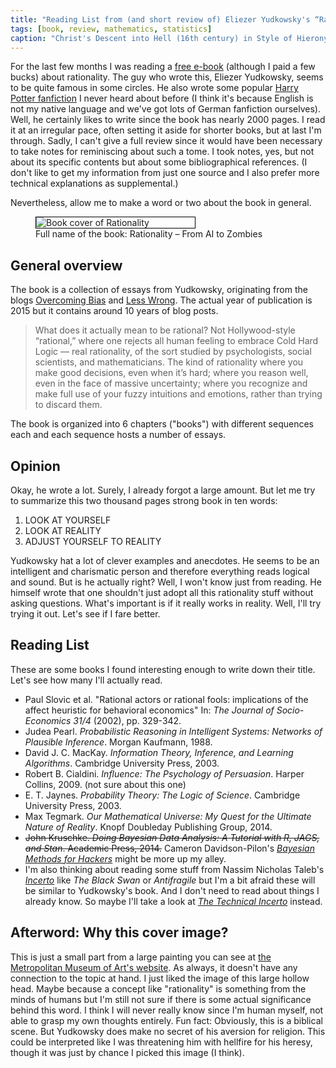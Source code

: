 ```yaml
---
title: "Reading List from (and short review of) Eliezer Yudkowsky's “Rationality”"
tags: [book, review, mathematics, statistics]
caption: "Christ's Descent into Hell (16th century) in Style of Hieronymus Bosch"
---
```


For the last few months I was reading a [free e-book](https://intelligence.org/rationality-ai-zombies/) (although I paid a few bucks) about rationality. The guy who wrote this, Eliezer Yudkowsky, seems to be quite famous in some circles. He also wrote some popular [Harry Potter fanfiction](https://www.hpmor.com/) I never heard about before (I think it's because English is not my native language and we've got lots of German fanfiction ourselves). Well, he certainly likes to write since the book has nearly 2000 pages. I read it at an irregular pace, often setting it aside for shorter books, but at last I'm through. Sadly, I can't give a full review since it would have been necessary to take notes for reminiscing about such a tome. I took notes, yes, but not about its specific contents but about some bibliographical references. (I don't like to get my information from just one source and I also prefer more technical explanations as supplemental.)

Nevertheless, allow me to make a word or two about the book in general.

<figure>
    <img src="{{ site.baseurl }}/assets/{{ page.slug }}/book_cover.jpg" alt="Book cover of Rationality" style="min-width:60%;border:1px solid black;border-radius:0;">
    <figcaption>
    Full name of the book: Rationality – From AI to Zombies
    </figcaption>
</figure>

## General overview

The book is a collection of essays from Yudkowsky, originating from the blogs [Overcoming Bias](https://www.overcomingbias.com/) and [Less Wrong](https://www.lesswrong.com/). The actual year of publication is 2015 but it contains around 10 years of blog posts.

>What does it actually mean to be rational?
>Not Hollywood-style “rational,” where one rejects all human feeling to embrace Cold Hard Logic — real rationality, of the sort studied by psychologists, social scientists, and mathematicians.
>The kind of rationality where you make good decisions, even when it’s hard; where you reason well, even in the face of massive uncertainty; where you recognize and make full use of your fuzzy intuitions and emotions, rather than trying to discard them.

The book is organized into 6 chapters ("books") with different sequences each and each sequence hosts a number of essays.

## Opinion

Okay, he wrote a lot. Surely, I already forgot a large amount. But let me try to summarize this two thousand pages strong book in ten words:

1. LOOK AT YOURSELF
2. LOOK AT REALITY
3. ADJUST YOURSELF TO REALITY

Yudkowsky hat a lot of clever examples and anecdotes. He seems to be an intelligent and charismatic person and therefore everything reads logical and sound. But is he actually right? Well, I won't know just from reading. He himself wrote that one shouldn't just adopt all this rationality stuff without asking questions. What's important is if it really works in reality. Well, I'll try trying it out. Let's see if I fare better.

## Reading List

These are some books I found interesting enough to write down their title. Let's see how many I'll actually read.

* Paul Slovic et al. "Rational actors or rational fools: implications of the affect heuristic for behavioral economics" In: *The Journal of Socio-Economics 31/4* (2002), pp. 329-342.
* Judea Pearl. *Probabilistic Reasoning in Intelligent Systems: Networks of Plausible Inference*. Morgan Kaufmann, 1988.
* David J. C. MacKay. *Information Theory, Inference, and Learning Algorithms*. Cambridge University Press, 2003.
* Robert B. Cialdini. *Influence: The Psychology of Persuasion*. Harper Collins, 2009. (not sure about this one)
* E. T. Jaynes. *Probability Theory: The Logic of Science*. Cambridge University Press, 2003.
* Max Tegmark. *Our Mathematical Universe: My Quest for the Ultimate Nature of Reality*. Knopf Doubleday Publishing Group, 2014.
* ~~John Kruschke. *Doing Bayesian Data Analysis: A Tutorial with R, JAGS, and Stan*. Academic Press, 2014.~~ Cameron Davidson-Pilon's [*Bayesian Methods for Hackers*](https://github.com/CamDavidsonPilon/Probabilistic-Programming-and-Bayesian-Methods-for-Hackers) might be more up my alley.
* I'm also thinking about reading some stuff from Nassim Nicholas Taleb's [*Incerto*](http://www.fooledbyrandomness.com/) like *The Black Swan* or *Antifragile* but I'm a bit afraid these will be similar to Yudkowsky's book. And I don't need to read about things I already know. So maybe I'll take a look at [*The Technical Incerto*](http://www.fooledbyrandomness.com/FatTails.html) instead.

## Afterword: Why this cover image?

This is just a small part from a large painting you can see at [the Metropolitan Museum of Art's website](https://www.metmuseum.org/art/collection/search/435725). As always, it doesn't have any connection to the topic at hand. I just liked the image of this large hollow head. Maybe because a concept like "rationality" is something from the minds of humans but I'm still not sure if there is some actual significance behind this word. I think I will never really know since I'm human myself, not able to grasp my own thoughts entirely. Fun fact: Obviously, this is a biblical scene. But Yudkowsky does make no secret of his aversion for religion. This could be interpreted like I was threatening him with hellfire for his heresy, though it was just by chance I picked this image (I think).
